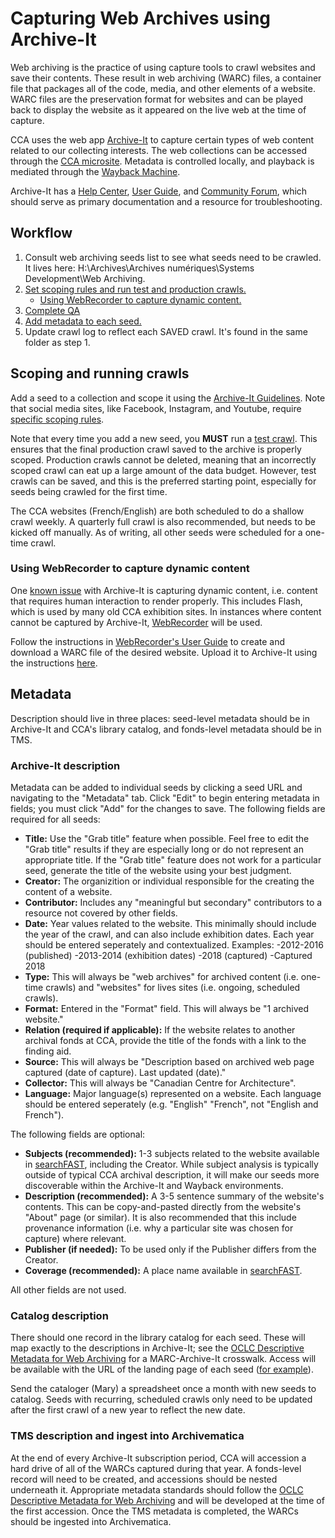 # Capturing Web Archives using Archive-It

Web archiving is the practice of using capture tools to crawl websites and save their contents. These result in web archiving (WARC) files, a container file that packages all of the code, media, and other elements of a website. WARC files are the preservation format for websites and can be played back to display the website as it appeared on the live web at the time of capture. 

CCA uses the web app [Archive-It](https://archive-it.org/) to capture certain types of web content related to our collecting interests. The web collections can be accessed through the [CCA microsite](https://archive-it.org/home/Canadian-Centre-for-Architecture). Metadata is controlled locally, and playback is mediated through the [Wayback Machine](https://archive.org/web/). 

Archive-It has a [Help Center](https://support.archive-it.org/hc/en-us), [User Guide](https://support.archive-it.org/hc/en-us/categories/201179946-Archive-It-User-Guide), and [Community Forum](https://support.archive-it.org/hc/en-us/community/topics), which should serve as primary documentation and a resource for troubleshooting. 
 
## Workflow

1. Consult web archiving seeds list to see what seeds need to be crawled. It lives here: H:\Archives\Archives numériques\Systems Development\Web Archiving. 
2. [Set scoping rules and run test and production crawls.](#scoping)
   - [Using WebRecorder to capture dynamic content.](#webrecorder)
3. [Complete QA](https://support.archive-it.org/hc/en-us/sections/115000624306-Quality-Assurance-QA-)
4. [Add metadata to each seed.](#metadata)
5. Update crawl log to reflect each SAVED crawl. It's found in the same folder as step 1. 

<a name="scoping"></a> 
## Scoping and running crawls
Add a seed to a collection and scope it using the [Archive-It Guidelines](https://support.archive-it.org/hc/en-us/sections/201864583-Scoping). Note that social media sites, like Facebook, Instagram, and Youtube, require [specific scoping rules](https://support.archive-it.org/hc/en-us/articles/208001336-Scoping-guidance-for-specific-types-of-sites).

Note that every time you add a new seed, you **MUST** run a [test crawl](https://support.archive-it.org/hc/en-us/articles/208001226-Run-monitor-and-save-a-test-crawl). This ensures that the final production crawl saved to the archive is properly scoped. Production crawls cannot be deleted, meaning that an incorrectly scoped crawl can eat up a large amount of the data budget. However, test crawls can be saved, and this is the preferred starting point, especially for seeds being crawled for the first time. 

The CCA websites (French/English) are both scheduled to do a shallow crawl weekly. A quarterly full crawl is also recommended, but needs to be kicked off manually. As of writing, all other seeds were scheduled for a one-time crawl.

<a name="webrecorder"></a> 
### Using WebRecorder to capture dynamic content
One [known issue](https://support.archive-it.org/hc/en-us/articles/209637043-Known-Web-Archiving-Challenges#dynamic) with Archive-It is capturing dynamic content, i.e. content that requires human interaction to render properly. This includes Flash, which is used by many old CCA exhibition sites. In instances where content cannot be captured by Archive-It, [WebRecorder](https://webrecorder.io/) will be used. 

Follow the instructions in [WebRecorder's User Guide](https://guide.webrecorder.io/) to create and download a WARC file of the desired website. Upload it to Archive-It using the instructions [here](https://support.archive-it.org/hc/en-us/articles/360000651246-Integrate-external-W-ARC-files-into-Archive-It-collections). 

<a name="metadata"></a>  

## Metadata
Description should live in three places: seed-level metadata should be in Archive-It and CCA's library catalog, and fonds-level metadata should be in TMS.

### Archive-It description
Metadata can be added to individual seeds by clicking a seed URL and navigating to the "Metadata" tab. Click "Edit" to begin entering metadata in fields; you must click "Add" for the changes to save. The following fields are required for all seeds: 
- **Title:** Use the "Grab title" feature when possible. Feel free to edit the "Grab title" results if they are especially long or do not represent an appropriate title. If the "Grab title" feature does not work for a particular seed, generate the title of the website using your best judgment. 
- **Creator:** The organizition or individual responsible for the creating the content of a website.
- **Contributor:** Includes any "meaningful but secondary" contributors to a resource not covered by other fields. 
- **Date:** Year values related to the website. This minimally should include the year of the crawl, and can also include exhibition dates. Each year should be entered seperately and contextualized. Examples:
  -2012-2016 (published)
  -2013-2014 (exhibition dates)
  -2018 (captured)
 -Captured 2018
 - **Type:** This will always be "web archives" for archived content (i.e. one-time crawls) and "websites" for lives sites (i.e. ongoing, scheduled crawls). 
- **Format:** Entered in the "Format" field. This will always be "1 archived website." 
- **Relation (required if applicable):** If the website relates to another archival fonds at CCA, provide the title of the fonds with a link to the finding aid.
- **Source:** This will always be "Description based on archived web page captured (date of capture). Last updated (date)." 
- **Collector:** This will always be "Canadian Centre for Architecture". 
- **Language:** Major language(s) represented on a website. Each language should be entered seperately (e.g. "English" "French", not "English and French"). 

The following fields are optional: 
- **Subjects (recommended):** 1-3 subjects related to the website available in [searchFAST](http://fast.oclc.org/searchfast/), including the Creator. While subject analysis is typically outside of typical CCA archival description, it will make our seeds more discoverable within the Archive-It and Wayback environments. 
- **Description (recommended):** A 3-5 sentence summary of the website's contents. This can be copy-and-pasted directly from the website's "About" page (or similar). It is also recommended that this include provenance information (i.e. why a particular site was chosen for capture) where relevant.
- **Publisher (if needed):** To be used only if the Publisher differs from the Creator.
- **Coverage (recommended):** A place name available in [searchFAST](http://fast.oclc.org/searchfast/).

All other fields are not used.

### Catalog description
There should one record in the library catalog for each seed. These will map exactly to the descriptions in Archive-It; see the [OCLC Descriptive Metadata for Web Archiving](https://www.oclc.org/content/dam/research/publications/2018/oclcresearch-wam-recommendations.pdf) for a MARC-Archive-It crosswalk. Access will be available with the URL of the landing page of each seed ([for example](https://wayback.archive-it.org/10908/*/http://we-aggregate.org/)).

Send the cataloger (Mary) a spreadsheet once a month with new seeds to catalog. Seeds with recurring, scheduled crawls only need to be updated after the first crawl of a new year to reflect the new date.

### TMS description and ingest into Archivematica
At the end of every Archive-It subscription period, CCA will accession a hard drive of all of the WARCs captured during that year. A fonds-level record will need to be created, and accessions should be nested underneath it. Appropriate metadata standards should follow the [OCLC Descriptive Metadata for Web Archiving](https://www.oclc.org/content/dam/research/publications/2018/oclcresearch-wam-recommendations.pdf) and will be developed at the time of the first accession. Once the TMS metadata is completed, the WARCs should be ingested into Archivematica. 
